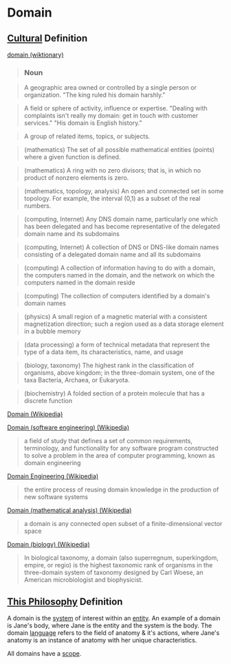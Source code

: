 # Domain

## [Cultural](./culture.md) Definition

<a href="http://en.wiktionary.org/wiki/domain" target="_blank">domain (wiktionary)</a>

> ### Noun

> A geographic area owned or controlled by a single person or organization. "The king ruled his domain harshly."

> A field or sphere of activity, influence or expertise. "Dealing with complaints isn't really my domain: get in touch with customer services." "His domain is English history."

> A group of related items, topics, or subjects.

> (mathematics) The set of all possible mathematical entities (points) where a given function is defined.

> (mathematics) A ring with no zero divisors; that is, in which no product of nonzero elements is zero.

> (mathematics, topology, analysis) An open and connected set in some topology. For example, the interval (0,1) as a subset of the real numbers.

> (computing, Internet) Any DNS domain name, particularly one which has been delegated and has become representative of the delegated domain name and its subdomains

> (computing, Internet) A collection of DNS or DNS-like domain names consisting of a delegated domain name and all its subdomains

> (computing) A collection of information having to do with a domain, the computers named in the domain, and the network on which the computers named in the domain reside

> (computing) The collection of computers identified by a domain's domain names

> (physics) A small region of a magnetic material with a consistent magnetization direction; such a region used as a data storage element in a bubble memory

> (data processing) a form of technical metadata that represent the type of a data item, its characteristics, name, and usage

> (biology, taxonomy) The highest rank in the classification of organisms, above kingdom; in the three-domain system, one of the taxa Bacteria, Archaea, or Eukaryota.

> (biochemistry) A folded section of a protein molecule that has a discrete function

<a href="https://en.wikipedia.org/wiki/Domain" target="_blank">Domain (Wikipedia)</a>

<a href="https://en.wikipedia.org/wiki/Domain_(software_engineering)" target="_blank">Domain (software engineering) (Wikipedia)</a>

> a field of study that defines a set of common requirements, terminology, and functionality for any software program constructed to solve a problem in the area of computer programming, known as domain engineering

<a href="https://en.wikipedia.org/wiki/Domain_engineering" target="_blank">Domain Engineering (Wikipedia)</a>

> the entire process of reusing domain knowledge in the production of new software systems

<a href="https://en.wikipedia.org/wiki/Domain_(mathematical_analysis)" target="_blank">Domain (mathematical analysis) (Wikipedia)</a>

> a domain is any connected open subset of a finite-dimensional vector space

<a href="https://en.wikipedia.org/wiki/Domain_(biology)" target="_blank">Domain (biology) (Wikipedia)</a>

> In biological taxonomy, a domain (also superregnum, superkingdom, empire, or regio) is the highest taxonomic rank of organisms in the three-domain system of taxonomy designed by Carl Woese, an American microbiologist and biophysicist.

## [This Philosophy](./this-philosophy.md) Definition

A domain is the [system](./system.md) of interest within an [entity](./entity.md). An example of a domain is Jane's body, where Jane is the entity and the system is the body. The domain [language](./language.md) refers to the field of anatomy & it's actions, where Jane's anatomy is an instance of anatomy with her unique characteristics.

All domains have a [scope](./scope.md).
